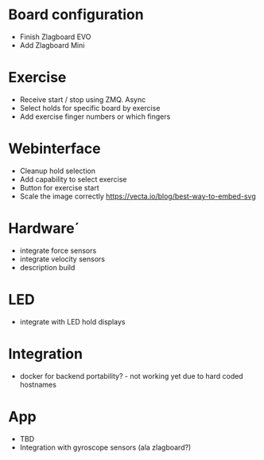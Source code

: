 # Board configuration
- Finish Zlagboard EVO
- Add Zlagboard Mini

# Exercise
- Receive start / stop using ZMQ. Async
- Select holds for specific board by exercise
- Add exercise finger numbers or which fingers

# Webinterface
- Cleanup hold selection
- Add capability to select exercise
- Button for exercise start
- Scale the image correctly https://vecta.io/blog/best-way-to-embed-svg

# Hardware´
- integrate force sensors
- integrate velocity sensors
- description build

# LED 
- integrate with LED hold displays

# Integration
- docker for backend portability? - not working yet due to hard coded hostnames

# App
- TBD
- Integration with gyroscope sensors (ala zlagboard?)


